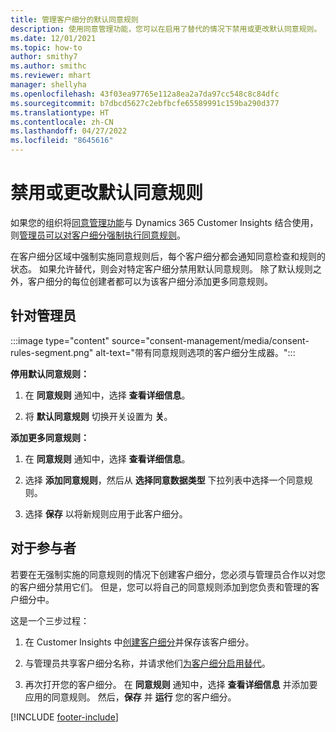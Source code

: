 ```yaml
---
title: 管理客户细分的默认同意规则
description: 使用同意管理功能，您可以在启用了替代的情况下禁用或更改默认同意规则。
ms.date: 12/01/2021
ms.topic: how-to
author: smithy7
ms.author: smithc
ms.reviewer: mhart
manager: shellyha
ms.openlocfilehash: 43f03ea97765e112a8ea2a7da97cc548c8c84dfc
ms.sourcegitcommit: b7dbcd5627c2ebfbcfe65589991c159ba290d377
ms.translationtype: HT
ms.contentlocale: zh-CN
ms.lasthandoff: 04/27/2022
ms.locfileid: "8645616"
---
```

# <a name="disable-or-change-default-consent-rules"></a>禁用或更改默认同意规则

如果您的组织将[同意管理功能](consent-management/overview.md)与 Dynamics 365 Customer Insights 结合使用，则[管理员可以对客户细分强制执行同意规则](activate-consent.md)。 

在客户细分区域中强制实施同意规则后，每个客户细分都会通知同意检查和规则的状态。 如果允许替代，则会对特定客户细分禁用默认同意规则。 除了默认规则之外，客户细分的每位创建者都可以为该客户细分添加更多同意规则。 

## <a name="for-administrators"></a>针对管理员

:::image type="content" source="consent-management/media/consent-rules-segment.png" alt-text="带有同意规则选项的客户细分生成器。":::

**停用默认同意规则：**

1. 在 **同意规则** 通知中，选择 **查看详细信息**。 

1. 将 **默认同意规则** 切换开关设置为 **关**。

**添加更多同意规则：**

1. 在 **同意规则** 通知中，选择 **查看详细信息**。 

1. 选择 **添加同意规则**，然后从 **选择同意数据类型** 下拉列表中选择一个同意规则。

1. 选择 **保存** 以将新规则应用于此客户细分。

## <a name="for-contributors"></a>对于参与者

若要在无强制实施的同意规则的情况下创建客户细分，您必须与管理员合作以对您的客户细分禁用它们。 但是，您可以将自己的同意规则添加到您负责和管理的客户细分中。

这是一个三步过程： 
1. 在 Customer Insights 中[创建客户细分](segments.md)并保存该客户细分。 

1. 与管理员共享客户细分名称，并请求他们[为客户细分启用替代](activate-consent.md)。 

1. 再次打开您的客户细分。 在 **同意规则** 通知中，选择 **查看详细信息** 并添加要应用的同意规则。 然后，**保存** 并 **运行** 您的客户细分。



[!INCLUDE [footer-include](includes/footer-banner.md)] 
